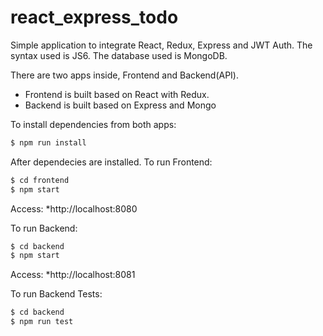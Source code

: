# react_express_todo

Simple application to integrate React, Redux, Express and JWT Auth. The syntax used is JS6.
The database used is MongoDB.

There are two apps inside, Frontend and Backend(API).
* Frontend is built based on React with Redux.
* Backend is built based on Express and Mongo

To install dependencies from both apps:

```sh
$ npm run install
```
After dependecies are installed.
To run Frontend:

```sh
$ cd frontend
$ npm start
```
Access:
*http://localhost:8080

To run Backend:

```sh
$ cd backend
$ npm start
```

Access:
*http://localhost:8081

To run Backend Tests:

```sh
$ cd backend
$ npm run test
```
